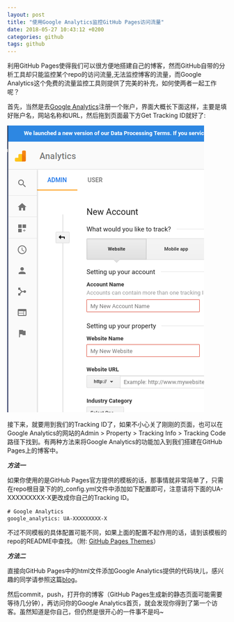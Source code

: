 ```yaml
---
layout: post
title: "使用Google Analytics监控GitHub Pages访问流量"
date: 2018-05-27 10:43:12 +0200
categories: github
tags: github
---
```


利用GitHub Pages使得我们可以很方便地搭建自己的博客，然而GitHub自带的分析工具却只能监控某个repo的访问流量,无法监控博客的流量，而Google Analytics这个免费的流量监控工具则提供了完美的补充，如何使两者一起工作呢？

首先，当然是去[Google Analytics](https://www.google.com/analytics/)注册一个账户，界面大概长下面这样，主要是填好账户名，网站名称和URL，然后拖到页面最下方Get Tracking ID就好了:

![Google Analytics Account](https://raw.githubusercontent.com/LetianFeng/letianfeng.github.io/master/images/google_analytics.png)

接下来，就要用到我们的Tracking ID了，如果不小心关了刚刚的页面，也可以在Google Analytics的网站的Admin > Property > Tracking Info > Tracking Code路径下找到。有两种方法来将Google Analytics的功能加入到我们搭建在GitHub Pages上的博客中。

***方法一***

如果你使用的是GitHub Pages官方提供的模板的话，那事情就非常简单了，只需在repo根目录下的的_config.yml文件中添加如下配置即可，注意请将下面的UA-XXXXXXXXX-X更改成你自己的Tracking ID。

```
# Google Analytics
google_analytics: UA-XXXXXXXXX-X
```

不过不同模板的具体配置可能不同，如果上面的配置不起作用的话，请到该模板的repo的README中查找。（附: [GitHub Pages Themes](https://pages.github.com/themes/)）

***方法二***

直接向GitHub Pages中的html文件添加Google Analytics提供的代码块儿，感兴趣的同学请参照这篇[blog](https://michaelsoolee.com/google-analytics-jekyll/)。

然后commit，push，打开你的博客（GitHub Pages生成新的静态页面可能需要等待几分钟），再访问你的Google Analytics首页，就会发现你得到了第一个访客。虽然知道是你自己，但仍然是很开心的一件事不是吗~
